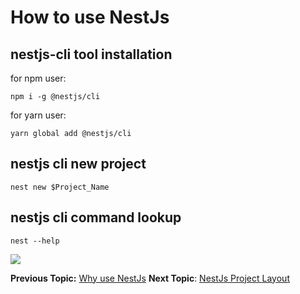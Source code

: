# How to use NestJs

## nestjs-cli tool installation

for npm user:

```shell==
npm i -g @nestjs/cli
```

for yarn user:
```shell==
yarn global add @nestjs/cli
```

## nestjs cli new project

```shell==
nest new $Project_Name
```

## nestjs cli command lookup

```shell==
nest --help
```

![](https://i.imgur.com/wiqqJIF.png)

**Previous Topic:** [Why use NestJs](why/README.md "Why use NestJs")
**Next Topic**: [NestJs Project Layout](layout/README.md "NestJs Project Layout")